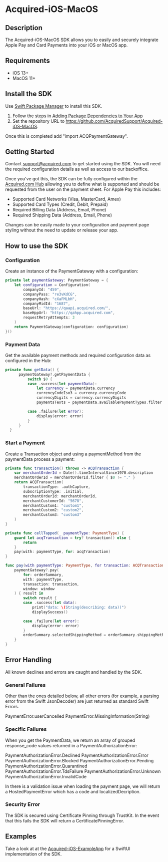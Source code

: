 # Acquired-iOS-MacOS

## Description
The Acquired-iOS-MacOS SDK allows you to easily and securely integrate Apple Pay and Card Payments into your iOS or MacOS app. 

## Requirements
- iOS 13+
- MacOS 11+

## Install the SDK
Use [Swift Package Manager](https://swift.org/package-manager/) to install this SDK. 

1. Follow the steps in [Adding Package Dependencies to Your App](https://developer.apple.com/documentation/xcode/adding_package_dependencies_to_your_app)
2. Set the repository URL to https://github.com/AcquiredSupport/Acquired-iOS-MacOS. 

Once this is completed add "import ACQPaymentGateway".

## Getting Started

Contact support@acquired.com to get started using the SDK. You will need the required configuration details as well as access to our backoffice. 

Once you've got this, the SDK can be fully configured within the [Acquired.com Hub](https://qahub.acquired.com) allowing you to define what is supported and should be requested from the user on the payment sheet. For Apple Pay this includes:

- Supported Card Networks (Visa, MasterCard, Amex)
- Supported Card Types (Credit, Debit, Prepaid)
- Required Billing Data (Address, Email, Phone)
- Required Shipping Data (Address, Email, Phone)

Changes can be easily made to your configuration and payment page styling without the need to update or release your app. 

## How to use the SDK

### Configuration
Create an instance of the PaymentGateway with a configuration: 
```swift
private let paymentGateway: PaymentGateway = {
    let configuration = Configuration(
        companyId: "459",
        companyPass: "re3vKdCG",
        companyHash: "cXaFMLbH",
        companyMidId: "1687",
        baseUrl: "https://qaapi.acquired.com/",
        baseHppUrl: "https://qahpp.acquired.com",
        requestRetryAttempts: 3
    )
    return PaymentGateway(configuration: configuration)
}()
```

### Payment Data
Get the available payment methods and required configuration data as configured in the Hub:
```swift
private func getData() {
      paymentGateway?.getPaymentData {
          switch $0 {
          case .success(let paymentData):
              let currency = paymentData.currency
              currencyCodeIso3 = currency.currencyCode
              currencyDigits = currency.currencyDigits
              paymentsTexts = paymentData.availablePaymentTypes.filter { $0.isActive }

          case .failure(let error):
              display(error: error)
          }
      }
  }
```
### Start a Payment
Create a Transaction object and using a paymentMethod from the paymentData process a payment:
```swift
private func transaction() throws -> ACQTransaction {
    var merchantOrderId = Date().timeIntervalSince1970.description
    merchantOrderId = merchantOrderId.filter { $0 != "." }
    return ACQTransaction(
        transactionType: .authCapture,
        subscriptionType: .initial,
        merchantOrderId: merchantOrderId,
        merchantCustomerId: "5678",
        merchantCustom1: "custom1",
        merchantCustom2: "custom2",
        merchantCustom3: "custom3"
    )
}

private func cellTapped(_ paymentType: PaymentType) {
    guard let acqTransaction = try? transaction() else {
        return
    }
    pay(with: paymentType, for: acqTransaction)
}

func pay(with paymentType: PaymentType, for transaction: ACQTransaction) {
    paymentGateway?.pay(
        for: orderSummary,
        with: paymentType,
        transaction: transaction,
        window: window
    ) { result in
        switch result {
        case .success(let data):
            print("data: \(String(describing: data))")
            displaySuccess()

        case .failure(let error):
            display(error: error)
        }
        orderSummary.selectedShippingMethod = orderSummary.shippingMethods.first
    }
}
```
## Error Handling 

All known declines and errors are caught and handled by the SDK. 

### General Failures

Other than the ones detailed below, all other errors (for example, a parsing error from the Swift JsonDecoder) are just returned as standard Swift Errors.

PaymentError.userCancelled
PaymentError.MissingInformation(String)

### Specific Failures
When you get the PaymentData, we return an array of grouped response_code values returned in a PaymentAuthorizationError:

PaymentAuthorizationError.Declined
PaymentAuthorizationError.Error
PaymentAuthorizationError.Blocked
PaymentAuthorizationError.Pending
PaymentAuthorizationError.Quarantined
PaymentAuthorizationError.TdsFailure
PaymentAuthorizationError.Unknown
PaymentAuthorizationError.InvalidCode 

In there is a validation issue when loading the payment page, we will return a HostedPaymentError which has a code and localizedDecription. 

### Security Error

The SDK is secured using Certificate Pinning through TrustKit. In the event that this fails the SDK will return a CertificatePinningError.  

## Examples
Take a look at at the [Acquired-iOS-ExampleApp](https://github.com/AcquiredSupport/Acquired-iOS-ExampleApp) for a SwiftUI implementation of the SDK. 
